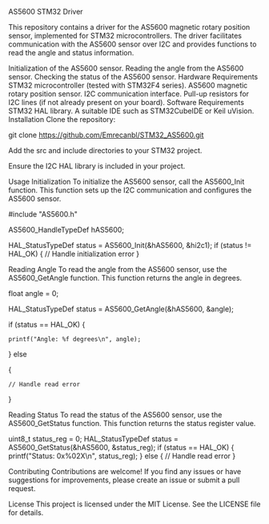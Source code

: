 AS5600 STM32 Driver

This repository contains a driver for the AS5600 magnetic rotary position sensor, implemented for STM32 microcontrollers. The driver facilitates communication with the AS5600 sensor over I2C and provides functions to read the angle and status information.

Initialization of the AS5600 sensor.
Reading the angle from the AS5600 sensor.
Checking the status of the AS5600 sensor.
Hardware Requirements
STM32 microcontroller (tested with STM32F4 series).
AS5600 magnetic rotary position sensor.
I2C communication interface.
Pull-up resistors for I2C lines (if not already present on your board).
Software Requirements
STM32 HAL library.
A suitable IDE such as STM32CubeIDE or Keil uVision.
Installation
Clone the repository:

git clone https://github.com/Emrecanbl/STM32_AS5600.git

Add the src and include directories to your STM32 project.

Ensure the I2C HAL library is included in your project.

Usage
Initialization
To initialize the AS5600 sensor, call the AS5600_Init function. This function sets up the I2C communication and configures the AS5600 sensor.


#include "AS5600.h"

AS5600_HandleTypeDef hAS5600;

HAL_StatusTypeDef status = AS5600_Init(&hAS5600, &hi2c1);
if (status != HAL_OK) {
    // Handle initialization error
}


Reading Angle
To read the angle from the AS5600 sensor, use the AS5600_GetAngle function. This function returns the angle in degrees.


float angle = 0;

HAL_StatusTypeDef status = AS5600_GetAngle(&hAS5600, &angle);

if (status == HAL_OK) {
   
    printf("Angle: %f degrees\n", angle);

} else 

{
   
    // Handle read error

}


Reading Status
To read the status of the AS5600 sensor, use the AS5600_GetStatus function. This function returns the status register value.


uint8_t status_reg = 0;
HAL_StatusTypeDef status = AS5600_GetStatus(&hAS5600, &status_reg);
if (status == HAL_OK) {
    printf("Status: 0x%02X\n", status_reg);
} else {
    // Handle read error
}

Contributing
Contributions are welcome! If you find any issues or have suggestions for improvements, please create an issue or submit a pull request.

License
This project is licensed under the MIT License. See the LICENSE file for details.
